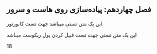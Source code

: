 ## فصل چهاردهم: پیاده‌سازی روی هاست و سرور


این یک متن تستی میباشد جهت تست کانورتور

این یک متن تستی جهت تست قبپل کردن پول ریکوست میباشد


18
